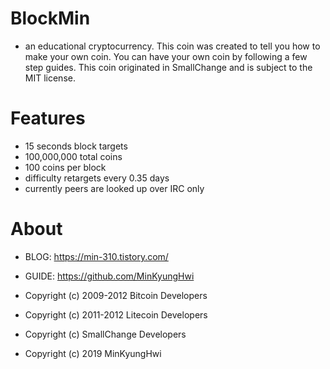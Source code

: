 # BlockMin
- an educational cryptocurrency. This coin was created to tell you how to make your own coin. You can have your own coin by following a few step guides. This coin originated in SmallChange and is subject to the MIT license.

# Features
- 15 seconds block targets
- 100,000,000 total coins
- 100 coins per block
- difficulty retargets every 0.35 days
- currently peers are looked up over IRC only

# About
- BLOG: https://min-310.tistory.com/
- GUIDE: https://github.com/MinKyungHwi

- Copyright (c) 2009-2012 Bitcoin Developers
- Copyright (c) 2011-2012 Litecoin Developers
- Copyright (c) SmallChange Developers
- Copyright (c) 2019 MinKyungHwi

